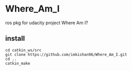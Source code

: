 # Where_Am_I
ros pkg for udacity project Where Am I?  

## install
```
cd catkin_ws/src
git clone https://github.com/imkishan96/Where_Am_I.git
cd ..
catkin_make
```

